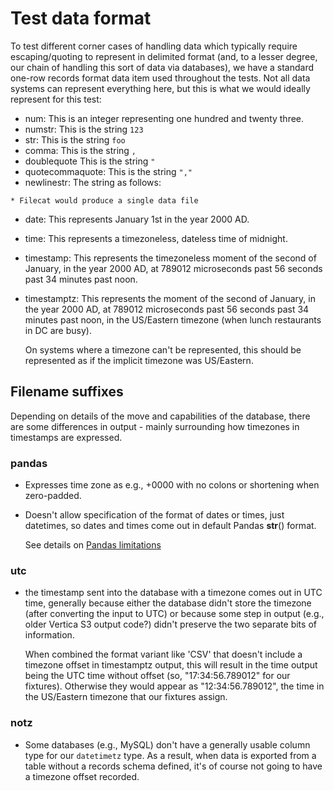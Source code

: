 # Test data format

To test different corner cases of handling data which typically
require escaping/quoting to represent in delimited format (and, to a
lesser degree, our chain of handling this sort of data via databases),
we have a standard one-row records format data item used throughout
the tests.  Not all data systems can represent everything here, but
this is what we would ideally represent for this test:

* num: This is an integer representing one hundred and twenty three.
* numstr: This is the string `123`
* str: This is the string `foo`
* comma: This is the string `,`
* doublequote This is the string `"`
* quotecommaquote: This is the string `","`
* newlinestr: The string as follows:

```* SQL unload would generate multiple files (one for each slice/part)\
* Filecat would produce a single data file
```

* date: This represents January 1st in the year 2000 AD.
* time: This represents a timezoneless, dateless time of midnight.
* timestamp: This represents the timezoneless moment of the second of
  January, in the year 2000 AD, at 789012 microseconds past 56 seconds
  past 34 minutes past noon.
* timestamptz: This represents the moment of the second of January, in
  the year 2000 AD, at 789012 microseconds past 56 seconds past 34
  minutes past noon, in the US/Eastern timezone (when lunch
  restaurants in DC are busy).

  On systems where a timezone can't be represented, this should be
  represented as if the implicit timezone was US/Eastern.

## Filename suffixes

Depending on details of the move and capabilities of the database,
there are some differences in output - mainly surrounding how
timezones in timestamps are expressed.

### pandas

* Expresses time zone as e.g., +0000 with no colons or shortening
  when zero-padded.
* Doesn't allow specification of the format of dates or
  times, just datetimes, so dates and times come out in
  default Pandas __str__() format.

  See details on [Pandas limitations](https://app.asana.com/0/53283930106309/1133167860965681)

### utc

* the timestamp sent into the database with a timezone comes out in
  UTC time, generally because either the database didn't store the
  timezone (after converting the input to UTC) or because some step in
  output (e.g., older Vertica S3 output code?) didn't preserve the two
  separate bits of information.

  When combined the format variant like 'CSV' that doesn't include a
  timezone offset in timestamptz output, this will result in the time
  output being the UTC time without offset (so, "17:34:56.789012" for
  our fixtures).  Otherwise they would appear as "12:34:56.789012",
  the time in the US/Eastern timezone that our fixtures assign.

### notz

* Some databases (e.g., MySQL) don't have a generally usable column
  type for our `datetimetz` type.  As a result, when data is exported
  from a table without a records schema defined, it's of course not
  going to have a timezone offset recorded.
